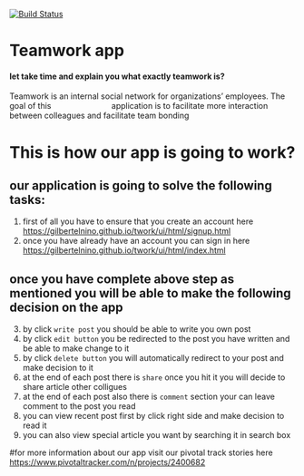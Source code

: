 [![Build Status](https://travis-ci.org/Gilbertelnino/teamwork.svg?branch=master)](https://travis-ci.org/Gilbertelnino/teamwork)
# Teamwork app
#### let take time and explain you what exactly teamwork is?
Teamwork is an ​internal social network for organizations’ employees. The goal of this                           application is to facilitate more interaction between colleagues and facilitate team bonding

# This is how our app is going to work?
## our application is going to solve the following tasks:
1. first of all you have to ensure that you create an account here https://gilbertelnino.github.io/twork/ui/html/signup.html
2. once you have already have an account you can sign in here https://gilbertelnino.github.io/twork/ui/html/index.html
## once you have complete above step as mentioned you will be able to make the following decision on the app
3. by click `write post` you should be able to write you own post
4. by click `edit button` you be redirected to the post you have written and be able to make change to it
5. by click `delete button` you will automatically redirect to your post and make decision to it
6. at the end of each post there is `share` once you hit it you will decide to share article other colligues
7. at the end of each post also there is `comment` section your can leave comment to the post you read
8. you can view recent post first by click right side and make decision to read it
9. you can also view special article you want by searching it in search box

#for more information about our app visit our pivotal track stories here https://www.pivotaltracker.com/n/projects/2400682


